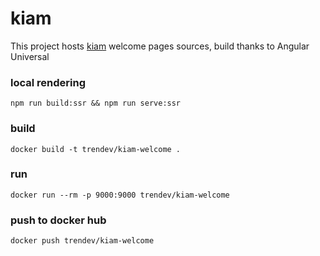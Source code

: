 # kiam

This project hosts [kiam](https://kiam.fr) welcome pages sources, build thanks to Angular Universal

### local rendering
`npm run build:ssr && npm run serve:ssr`

### build
`docker build -t trendev/kiam-welcome .`

### run
`docker run --rm -p 9000:9000 trendev/kiam-welcome`

### push to docker hub
`docker push trendev/kiam-welcome`
